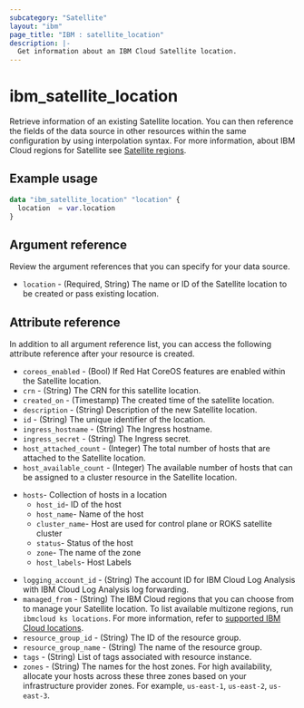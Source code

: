 ```yaml
---
subcategory: "Satellite"
layout: "ibm"
page_title: "IBM : satellite_location"
description: |-
  Get information about an IBM Cloud Satellite location.
---
```


# ibm_satellite_location
Retrieve information of an existing Satellite location. You can then reference the fields of the data source in other resources within the same configuration by using interpolation syntax. For more information, about IBM Cloud regions for Satellite see [Satellite regions](https://cloud.ibm.com/docs/satellite?topic=satellite-sat-regions).


## Example usage

```terraform
data "ibm_satellite_location" "location" {
  location  = var.location
}
```

## Argument reference
Review the argument references that you can specify for your data source. 

- `location` - (Required, String) The name or ID of the Satellite location to  be created or pass existing location.


## Attribute reference
In addition to all argument reference list, you can access the following attribute reference after your resource is created.
- `coreos_enabled` - (Bool) If Red Hat CoreOS features are enabled within the Satellite location.
- `crn` - (String) The CRN for this satellite location.
- `created_on` - (Timestamp) The created time of the satellite location.
- `description` - (String) Description of the new Satellite location.
- `id` - (String) The unique identifier of the location.
- `ingress_hostname` - (String) The Ingress hostname.
- `ingress_secret` - (String) The Ingress secret.
- `host_attached_count` - (Integer) The total number of hosts that are attached to the Satellite location.
- `host_available_count` - (Integer) The available number of hosts that can be assigned to a cluster resource in the Satellite location.
* `hosts`- Collection of hosts in a location
    * `host_id`- ID of the host 
    * `host_name`- Name of the host
    * `cluster_name`- Host are used for control plane or ROKS satellite cluster
    * `status`- Status of the host
    * `zone`- The name of the zone
    * `host_labels`- Host Labels
- `logging_account_id` - (String) The account ID for IBM Cloud Log Analysis with IBM Cloud Log Analysis log forwarding.
- `managed_from` - (String) The IBM Cloud regions that you can choose from to manage your Satellite location. To list available multizone regions, run `ibmcloud ks locations`. For more information, refer to [supported IBM Cloud locations](https://cloud.ibm.com/docs/satellite?topic=satellite-sat-regions).
- `resource_group_id` - (String) The ID of the resource group.
- `resource_group_name` - (String) The name of the resource group.
- `tags` - (String) List of tags associated with resource instance.
- `zones` - (String) The names for the host zones. For high availability, allocate your hosts across these three zones based on your infrastructure provider zones. For example, `us-east-1`, `us-east-2`, `us-east-3`.

